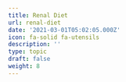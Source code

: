 ```yaml
---
title: Renal Diet
url: renal-diet
date: '2021-03-01T05:02:05.000Z'
icon: fa-solid fa-utensils
description: ''
type: topic
draft: false
weight: 8
---
```


